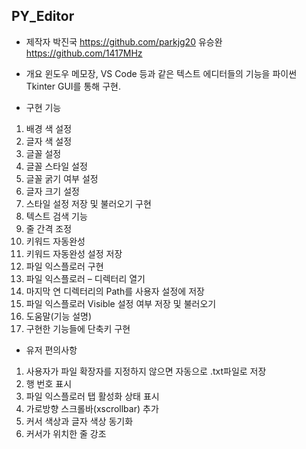 ## PY_Editor

- 제작자
박진국 https://github.com/parkjg20
유승완 https://github.com/1417MHz

- 개요
윈도우 메모장, VS Code 등과 같은 텍스트 에디터들의 기능을 파이썬 Tkinter GUI를 통해 구현.

- 구현 기능
 1. 배경 색 설정
 2. 글자 색 설정
 3. 글꼴 설정
 4. 글꼴 스타일 설정
 5. 글꼴 굵기 여부 설정
 6. 글자 크기 설정
 7. 스타일 설정 저장 및 불러오기 구현
 8. 텍스트 검색 기능
 9. 줄 간격 조정
10. 키워드 자동완성
11. 키워드 자동완성 설정 저장
12. 파일 익스플로러 구현
13. 파일 익스플로러 – 디렉터리 열기
14. 마지막 연 디렉터리의 Path를 사용자 설정에 저장
15. 파일 익스플로러 Visible 설정 여부 저장 및 불러오기
16. 도움말(기능 설명)
17. 구현한 기능들에 단축키 구현

- 유저 편의사항
 1. 사용자가 파일 확장자를 지정하지 않으면 자동으로 .txt파일로 저장
 2. 행 번호 표시
 3. 파일 익스플로러 탭 활성화 상태 표시
 4. 가로방향 스크롤바(xscrollbar) 추가
 5. 커서 색상과 글자 색상 동기화
 6. 커서가 위치한 줄 강조
